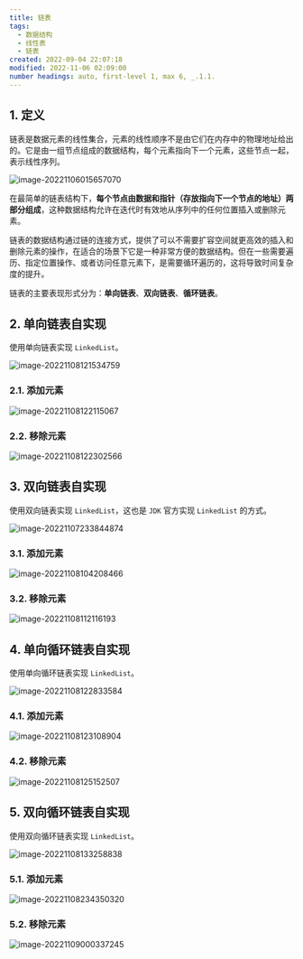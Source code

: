 ```yaml
---
title: 链表
tags:
  - 数据结构
  - 线性表
  - 链表
created: 2022-09-04 22:07:18
modified: 2022-11-06 02:09:00
number headings: auto, first-level 1, max 6, _.1.1.
---
```


## 1. 定义

链表是数据元素的线性集合，元素的线性顺序不是由它们在内存中的物理地址给出的。它是由一组节点组成的数据结构，每个元素指向下一个元素，这些节点一起，表示线性序列。

![image-20221106015657070](https://fastly.jsdelivr.net/gh/xihuanxiaorang/images/image-20221106015657070.png)

在最简单的链表结构下，**每个节点由数据和指针（存放指向下一个节点的地址）两部分组成**，这种数据结构允许在迭代时有效地从序列中的任何位置插入或删除元素。

链表的数据结构通过链的连接方式，提供了可以不需要扩容空间就更高效的插入和删除元素的操作，在适合的场景下它是一种非常方便的数据结构。但在一些需要遍历、指定位置操作、或者访问任意元素下，是需要循环遍历的，这将导致时间复杂度的提升。

链表的主要表现形式分为：**单向链表**、**双向链表**、**循环链表**。

## 2. 单向链表自实现

使用单向链表实现 `LinkedList`。

![image-20221108121534759](https://fastly.jsdelivr.net/gh/xihuanxiaorang/images/202211081215796.png)

### 2.1. 添加元素

![image-20221108122115067](https://fastly.jsdelivr.net/gh/xihuanxiaorang/images/202211081221126.png)

### 2.2. 移除元素

![image-20221108122302566](https://fastly.jsdelivr.net/gh/xihuanxiaorang/images/202211081223625.png)

## 3. 双向链表自实现

使用双向链表实现 `LinkedList`，这也是 `JDK` 官方实现 `LinkedList` 的方式。

![image-20221107233844874](https://fastly.jsdelivr.net/gh/xihuanxiaorang/images/202211072338940.png)

### 3.1. 添加元素

![image-20221108104208466](https://fastly.jsdelivr.net/gh/xihuanxiaorang/images/202211081042617.png)

### 3.2. 移除元素

![image-20221108112116193](https://fastly.jsdelivr.net/gh/xihuanxiaorang/images/202211081121287.png)

## 4. 单向循环链表自实现

使用单向循环链表实现 `LinkedList`。

![image-20221108122833584](https://fastly.jsdelivr.net/gh/xihuanxiaorang/images/202211081228623.png)

### 4.1. 添加元素

![image-20221108123108904](https://fastly.jsdelivr.net/gh/xihuanxiaorang/images/202211081231977.png)

### 4.2. 移除元素

![image-20221108125152507](https://fastly.jsdelivr.net/gh/xihuanxiaorang/images/202211081251559.png)

## 5. 双向循环链表自实现

使用双向循环链表实现 `LinkedList`。

![image-20221108133258838](https://fastly.jsdelivr.net/gh/xihuanxiaorang/images/202211081332898.png)

### 5.1. 添加元素

![image-20221108234350320](https://fastly.jsdelivr.net/gh/xihuanxiaorang/images/202211082343463.png)

### 5.2. 移除元素

![image-20221109000337245](https://fastly.jsdelivr.net/gh/xihuanxiaorang/images/202211090003317.png)

